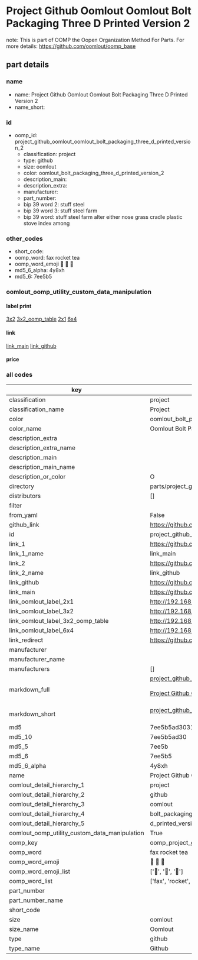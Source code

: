 # Project Github Oomlout Oomlout Bolt Packaging Three D Printed Version 2  

note: This is part of OOMP the Oopen Organization Method For Parts. For more details: https://github.com/oomlout/oomp_base

##  part details
  







### name
* name: Project Github Oomlout Oomlout Bolt Packaging Three D Printed Version 2
* name_short: 
### id
* oomp_id: project_github_oomlout_oomlout_bolt_packaging_three_d_printed_version_2
  * classification: project
  * type: github
  * size: oomlout
  * color: oomlout_bolt_packaging_three_d_printed_version_2
  * description_main: 
  * description_extra: 
  * manufacturer: 
  * part_number: 
  * bip 39 word 2: stuff steel
  * bip 39 word 3: stuff steel farm
  * bip 39 word: stuff steel farm alter either nose grass cradle plastic stove index among

### other_codes
* short_code: 
* oomp_word: fax rocket tea
* oomp_word_emoji :fax: :rocket: :tea:
* md5_6_alpha: 4y8xh
* md5_6: 7ee5b5






### oomlout_oomp_utility_custom_data_manipulation
#### label print
[3x2](http://192.168.1.245:1112/?label=oomp%204y8xh)
[3x2_oomp_table](http://192.168.1.108:1112/?label=oomp%204y8xh)
[2x1](http://192.168.1.242:1112/?label=oomp%204y8xh)
[6x4](http://192.168.1.55:1112/?label=oomp%204y8xh)    

#### link

[link_main](https://github.com/oomlout/oomlout_oomp_version_1_messy/tree/main/parts/project_github_oomlout_oomlout_bolt_packaging_three_d_printed_version_2) [link_github](https://github.com/oomlout/oomlout_oomp_version_1_messy/tree/main/parts/project_github_oomlout_oomlout_bolt_packaging_three_d_printed_version_2)                             

#### price







### all codes 
| key | value |  
| --- | --- |  
| classification | project |  
| classification_name | Project |  
| color | oomlout_bolt_packaging_three_d_printed_version_2 |  
| color_name | Oomlout Bolt Packaging Three D Printed Version 2 |  
| description_extra |  |  
| description_extra_name |  |  
| description_main |  |  
| description_main_name |  |  
| description_or_color | O  |  
| directory | parts/project_github_oomlout_oomlout_bolt_packaging_three_d_printed_version_2 |  
| distributors | [] |  
| filter |  |  
| from_yaml | False |  
| github_link | https://github.com/oomlout/oomlout_oomp_part_src/tree/main/parts/project_github_oomlout_oomlout_bolt_packaging_three_d_printed_version_2 |  
| id | project_github_oomlout_oomlout_bolt_packaging_three_d_printed_version_2 |  
| link_1 | https://github.com/oomlout/oomlout_oomp_version_1_messy/tree/main/parts/project_github_oomlout_oomlout_bolt_packaging_three_d_printed_version_2 |  
| link_1_name | link_main |  
| link_2 | https://github.com/oomlout/oomlout_oomp_version_1_messy/tree/main/parts/project_github_oomlout_oomlout_bolt_packaging_three_d_printed_version_2 |  
| link_2_name | link_github |  
| link_github | https://github.com/oomlout/oomlout_oomp_version_1_messy/tree/main/parts/project_github_oomlout_oomlout_bolt_packaging_three_d_printed_version_2 |  
| link_main | https://github.com/oomlout/oomlout_oomp_version_1_messy/tree/main/parts/project_github_oomlout_oomlout_bolt_packaging_three_d_printed_version_2 |  
| link_oomlout_label_2x1 | http://192.168.1.242:1112/?label=oomp%204y8xh |  
| link_oomlout_label_3x2 | http://192.168.1.245:1112/?label=oomp%204y8xh |  
| link_oomlout_label_3x2_oomp_table | http://192.168.1.108:1112/?label=oomp%204y8xh |  
| link_oomlout_label_6x4 | http://192.168.1.55:1112/?label=oomp%204y8xh |  
| link_redirect | https://github.com/oomlout/oomlout_oomp_version_1_messy/tree/main/parts/project_github_oomlout_oomlout_bolt_packaging_three_d_printed_version_2 |  
| manufacturer |  |  
| manufacturer_name |  |  
| manufacturers | [] |  
| markdown_full | [project_github_oomlout_oomlout_bolt_packaging_three_d_printed_version_2](none)<br>[](none)<br>[Project Github Oomlout Oomlout Bolt Packaging Three D Printed Version 2](none)<br><br> |  
| markdown_short | [project_github_oomlout_oomlout_bolt_packaging_three_d_printed_version_2](none)<br><br> |  
| md5 | 7ee5b5ad3031ecbe59a38076a6754ebc |  
| md5_10 | 7ee5b5ad30 |  
| md5_5 | 7ee5b |  
| md5_6 | 7ee5b5 |  
| md5_6_alpha | 4y8xh |  
| name | Project Github Oomlout Oomlout Bolt Packaging Three D Printed Version 2 |  
| oomlout_detail_hierarchy_1 | project |  
| oomlout_detail_hierarchy_2 | github |  
| oomlout_detail_hierarchy_3 | oomlout |  
| oomlout_detail_hierarchy_4 | bolt_packaging_three |  
| oomlout_detail_hierarchy_5 | d_printed_version_2 |  
| oomlout_oomp_utility_custom_data_manipulation | True |  
| oomp_key | oomp_project_github_oomlout_oomlout_bolt_packaging_three_d_printed_version_2 |  
| oomp_word | fax rocket tea |  
| oomp_word_emoji | :fax: :rocket: :tea: |  
| oomp_word_emoji_list | [':fax:', ':rocket:', ':tea:'] |  
| oomp_word_list | ['fax', 'rocket', 'tea'] |  
| part_number |  |  
| part_number_name |  |  
| short_code |  |  
| size | oomlout |  
| size_name | Oomlout |  
| type | github |  
| type_name | Github |  
